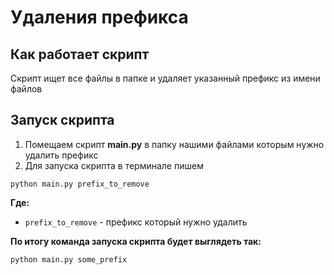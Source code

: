 # Удаления префикса

## Как работает скрипт
Скрипт ищет все файлы в папке и удаляет указанный префикс из имени файлов

## Запуск скрипта

1. Помещаем скрипт **main.py** в папку нашими файлами которым нужно удалить префикс
2. Для запуска скрипта в терминале пишем
```
python main.py prefix_to_remove
```
   **Где:**
- `prefix_to_remove` - префикс который нужно удалить

**По итогу команда запуска скрипта будет выглядеть так:**
```
python main.py some_prefix
```
